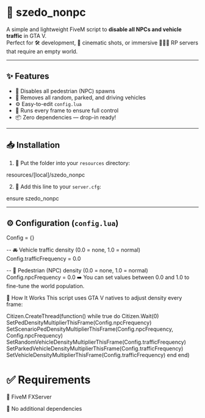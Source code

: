 # 🚫 szedo_nonpc

A simple and lightweight FiveM script to **disable all NPCs and vehicle traffic** in GTA V.  
Perfect for 🛠️ development, 🎥 cinematic shots, or immersive 🧑‍🤝‍🧑 RP servers that require an empty world.

---

## ✨ Features

- 👣 Disables all pedestrian (NPC) spawns
- 🚗 Removes all random, parked, and driving vehicles
- ⚙️ Easy-to-edit `config.lua`
- 🔁 Runs every frame to ensure full control
- 📦 Zero dependencies — drop-in ready!

---

## 📥 Installation

1. 📁 Put the folder into your `resources` directory:

resources/[local]/szedo_nonpc

2. 📄 Add this line to your `server.cfg`:

ensure szedo_nonpc

---

## ⚙️ Configuration (`config.lua`)

Config = {}

-- 🚘 Vehicle traffic density (0.0 = none, 1.0 = normal)
Config.trafficFrequency = 0.0

-- 🚶 Pedestrian (NPC) density (0.0 = none, 1.0 = normal)
Config.npcFrequency = 0.0
➡️ You can set values between 0.0 and 1.0 to fine-tune the world population.

🧠 How It Works
This script uses GTA V natives to adjust density every frame:


Citizen.CreateThread(function()
    while true do
        Citizen.Wait(0)
        SetPedDensityMultiplierThisFrame(Config.npcFrequency)
        SetScenarioPedDensityMultiplierThisFrame(Config.npcFrequency, Config.npcFrequency)
        SetRandomVehicleDensityMultiplierThisFrame(Config.trafficFrequency)
        SetParkedVehicleDensityMultiplierThisFrame(Config.trafficFrequency)
        SetVehicleDensityMultiplierThisFrame(Config.trafficFrequency)
    end
end)

# ✅ Requirements
🧩 FiveM FXServer

🚫 No additional dependencies

